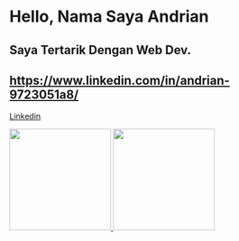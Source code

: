 # Hello, Nama Saya Andrian
## Saya Tertarik Dengan Web Dev.
## https://www.linkedin.com/in/andrian-9723051a8/
<a href="https://www.linkedin.com/in/andrian-9723051a8/">Linkedin</a>


<p align="left">
<a href="https://github.com/Andrian17">
  <img height="180em" src="https://github-readme-stats-eight-theta.vercel.app/api?username=Andrian17&show_icons=true&theme=algolia&include_all_commits=true&count_private=true"/>
  <img height="180em" src="https://github-readme-stats-eight-theta.vercel.app/api/top-langs/?username=Andrian17&layout=compact&langs_count=8&theme=algolia"/>
</a>
</p>
